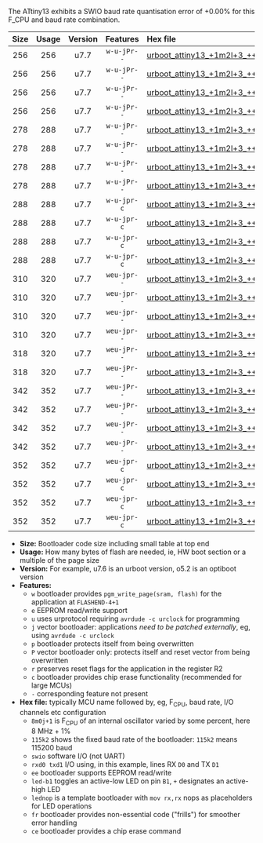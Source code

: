The ATtiny13 exhibits a SWIO baud rate quantisation error of +0.00% for this F_CPU and baud rate combination.

|Size|Usage|Version|Features|Hex file|
|:-:|:-:|:-:|:-:|:--|
|256|256|u7.7|`w-u-jPr--`|[urboot_attiny13_+1m2l+3_+++2k4_swio_rxb0_txb1_led+b2.hex](https://raw.githubusercontent.com/stefanrueger/urboot.hex/main/mcus/attiny13/internal_oscillator/fcpu_+1m2l+3/br_+++2k4/urboot_attiny13_+1m2l+3_+++2k4_swio_rxb0_txb1_led+b2.hex)|
|256|256|u7.7|`w-u-jPr--`|[urboot_attiny13_+1m2l+3_+++2k4_swio_rxb0_txb1_lednop.hex](https://raw.githubusercontent.com/stefanrueger/urboot.hex/main/mcus/attiny13/internal_oscillator/fcpu_+1m2l+3/br_+++2k4/urboot_attiny13_+1m2l+3_+++2k4_swio_rxb0_txb1_lednop.hex)|
|256|256|u7.7|`w-u-jPr--`|[urboot_attiny13_+1m2l+3_+++2k4_swio_rxb1_txb0_led+b2.hex](https://raw.githubusercontent.com/stefanrueger/urboot.hex/main/mcus/attiny13/internal_oscillator/fcpu_+1m2l+3/br_+++2k4/urboot_attiny13_+1m2l+3_+++2k4_swio_rxb1_txb0_led+b2.hex)|
|256|256|u7.7|`w-u-jPr--`|[urboot_attiny13_+1m2l+3_+++2k4_swio_rxb1_txb0_lednop.hex](https://raw.githubusercontent.com/stefanrueger/urboot.hex/main/mcus/attiny13/internal_oscillator/fcpu_+1m2l+3/br_+++2k4/urboot_attiny13_+1m2l+3_+++2k4_swio_rxb1_txb0_lednop.hex)|
|278|288|u7.7|`w-u-jPr--`|[urboot_attiny13_+1m2l+3_+++2k4_swio_rxb0_txb1_led+b2_fr.hex](https://raw.githubusercontent.com/stefanrueger/urboot.hex/main/mcus/attiny13/internal_oscillator/fcpu_+1m2l+3/br_+++2k4/urboot_attiny13_+1m2l+3_+++2k4_swio_rxb0_txb1_led+b2_fr.hex)|
|278|288|u7.7|`w-u-jPr--`|[urboot_attiny13_+1m2l+3_+++2k4_swio_rxb0_txb1_lednop_fr.hex](https://raw.githubusercontent.com/stefanrueger/urboot.hex/main/mcus/attiny13/internal_oscillator/fcpu_+1m2l+3/br_+++2k4/urboot_attiny13_+1m2l+3_+++2k4_swio_rxb0_txb1_lednop_fr.hex)|
|278|288|u7.7|`w-u-jPr--`|[urboot_attiny13_+1m2l+3_+++2k4_swio_rxb1_txb0_led+b2_fr.hex](https://raw.githubusercontent.com/stefanrueger/urboot.hex/main/mcus/attiny13/internal_oscillator/fcpu_+1m2l+3/br_+++2k4/urboot_attiny13_+1m2l+3_+++2k4_swio_rxb1_txb0_led+b2_fr.hex)|
|278|288|u7.7|`w-u-jPr--`|[urboot_attiny13_+1m2l+3_+++2k4_swio_rxb1_txb0_lednop_fr.hex](https://raw.githubusercontent.com/stefanrueger/urboot.hex/main/mcus/attiny13/internal_oscillator/fcpu_+1m2l+3/br_+++2k4/urboot_attiny13_+1m2l+3_+++2k4_swio_rxb1_txb0_lednop_fr.hex)|
|288|288|u7.7|`w-u-jpr-c`|[urboot_attiny13_+1m2l+3_+++2k4_swio_rxb0_txb1_led+b2_fr_ce.hex](https://raw.githubusercontent.com/stefanrueger/urboot.hex/main/mcus/attiny13/internal_oscillator/fcpu_+1m2l+3/br_+++2k4/urboot_attiny13_+1m2l+3_+++2k4_swio_rxb0_txb1_led+b2_fr_ce.hex)|
|288|288|u7.7|`w-u-jpr-c`|[urboot_attiny13_+1m2l+3_+++2k4_swio_rxb0_txb1_lednop_fr_ce.hex](https://raw.githubusercontent.com/stefanrueger/urboot.hex/main/mcus/attiny13/internal_oscillator/fcpu_+1m2l+3/br_+++2k4/urboot_attiny13_+1m2l+3_+++2k4_swio_rxb0_txb1_lednop_fr_ce.hex)|
|288|288|u7.7|`w-u-jpr-c`|[urboot_attiny13_+1m2l+3_+++2k4_swio_rxb1_txb0_led+b2_fr_ce.hex](https://raw.githubusercontent.com/stefanrueger/urboot.hex/main/mcus/attiny13/internal_oscillator/fcpu_+1m2l+3/br_+++2k4/urboot_attiny13_+1m2l+3_+++2k4_swio_rxb1_txb0_led+b2_fr_ce.hex)|
|288|288|u7.7|`w-u-jpr-c`|[urboot_attiny13_+1m2l+3_+++2k4_swio_rxb1_txb0_lednop_fr_ce.hex](https://raw.githubusercontent.com/stefanrueger/urboot.hex/main/mcus/attiny13/internal_oscillator/fcpu_+1m2l+3/br_+++2k4/urboot_attiny13_+1m2l+3_+++2k4_swio_rxb1_txb0_lednop_fr_ce.hex)|
|310|320|u7.7|`weu-jpr--`|[urboot_attiny13_+1m2l+3_+++2k4_swio_rxb0_txb1_ee_led+b2.hex](https://raw.githubusercontent.com/stefanrueger/urboot.hex/main/mcus/attiny13/internal_oscillator/fcpu_+1m2l+3/br_+++2k4/urboot_attiny13_+1m2l+3_+++2k4_swio_rxb0_txb1_ee_led+b2.hex)|
|310|320|u7.7|`weu-jpr--`|[urboot_attiny13_+1m2l+3_+++2k4_swio_rxb0_txb1_ee_lednop.hex](https://raw.githubusercontent.com/stefanrueger/urboot.hex/main/mcus/attiny13/internal_oscillator/fcpu_+1m2l+3/br_+++2k4/urboot_attiny13_+1m2l+3_+++2k4_swio_rxb0_txb1_ee_lednop.hex)|
|310|320|u7.7|`weu-jpr--`|[urboot_attiny13_+1m2l+3_+++2k4_swio_rxb1_txb0_ee_led+b2.hex](https://raw.githubusercontent.com/stefanrueger/urboot.hex/main/mcus/attiny13/internal_oscillator/fcpu_+1m2l+3/br_+++2k4/urboot_attiny13_+1m2l+3_+++2k4_swio_rxb1_txb0_ee_led+b2.hex)|
|310|320|u7.7|`weu-jpr--`|[urboot_attiny13_+1m2l+3_+++2k4_swio_rxb1_txb0_ee_lednop.hex](https://raw.githubusercontent.com/stefanrueger/urboot.hex/main/mcus/attiny13/internal_oscillator/fcpu_+1m2l+3/br_+++2k4/urboot_attiny13_+1m2l+3_+++2k4_swio_rxb1_txb0_ee_lednop.hex)|
|318|320|u7.7|`weu-jPr--`|[urboot_attiny13_+1m2l+3_+++2k4_swio_rxb0_txb1_ee.hex](https://raw.githubusercontent.com/stefanrueger/urboot.hex/main/mcus/attiny13/internal_oscillator/fcpu_+1m2l+3/br_+++2k4/urboot_attiny13_+1m2l+3_+++2k4_swio_rxb0_txb1_ee.hex)|
|318|320|u7.7|`weu-jPr--`|[urboot_attiny13_+1m2l+3_+++2k4_swio_rxb1_txb0_ee.hex](https://raw.githubusercontent.com/stefanrueger/urboot.hex/main/mcus/attiny13/internal_oscillator/fcpu_+1m2l+3/br_+++2k4/urboot_attiny13_+1m2l+3_+++2k4_swio_rxb1_txb0_ee.hex)|
|342|352|u7.7|`weu-jPr--`|[urboot_attiny13_+1m2l+3_+++2k4_swio_rxb0_txb1_ee_led+b2_fr.hex](https://raw.githubusercontent.com/stefanrueger/urboot.hex/main/mcus/attiny13/internal_oscillator/fcpu_+1m2l+3/br_+++2k4/urboot_attiny13_+1m2l+3_+++2k4_swio_rxb0_txb1_ee_led+b2_fr.hex)|
|342|352|u7.7|`weu-jPr--`|[urboot_attiny13_+1m2l+3_+++2k4_swio_rxb0_txb1_ee_lednop_fr.hex](https://raw.githubusercontent.com/stefanrueger/urboot.hex/main/mcus/attiny13/internal_oscillator/fcpu_+1m2l+3/br_+++2k4/urboot_attiny13_+1m2l+3_+++2k4_swio_rxb0_txb1_ee_lednop_fr.hex)|
|342|352|u7.7|`weu-jPr--`|[urboot_attiny13_+1m2l+3_+++2k4_swio_rxb1_txb0_ee_led+b2_fr.hex](https://raw.githubusercontent.com/stefanrueger/urboot.hex/main/mcus/attiny13/internal_oscillator/fcpu_+1m2l+3/br_+++2k4/urboot_attiny13_+1m2l+3_+++2k4_swio_rxb1_txb0_ee_led+b2_fr.hex)|
|342|352|u7.7|`weu-jPr--`|[urboot_attiny13_+1m2l+3_+++2k4_swio_rxb1_txb0_ee_lednop_fr.hex](https://raw.githubusercontent.com/stefanrueger/urboot.hex/main/mcus/attiny13/internal_oscillator/fcpu_+1m2l+3/br_+++2k4/urboot_attiny13_+1m2l+3_+++2k4_swio_rxb1_txb0_ee_lednop_fr.hex)|
|352|352|u7.7|`weu-jpr-c`|[urboot_attiny13_+1m2l+3_+++2k4_swio_rxb0_txb1_ee_led+b2_fr_ce.hex](https://raw.githubusercontent.com/stefanrueger/urboot.hex/main/mcus/attiny13/internal_oscillator/fcpu_+1m2l+3/br_+++2k4/urboot_attiny13_+1m2l+3_+++2k4_swio_rxb0_txb1_ee_led+b2_fr_ce.hex)|
|352|352|u7.7|`weu-jpr-c`|[urboot_attiny13_+1m2l+3_+++2k4_swio_rxb0_txb1_ee_lednop_fr_ce.hex](https://raw.githubusercontent.com/stefanrueger/urboot.hex/main/mcus/attiny13/internal_oscillator/fcpu_+1m2l+3/br_+++2k4/urboot_attiny13_+1m2l+3_+++2k4_swio_rxb0_txb1_ee_lednop_fr_ce.hex)|
|352|352|u7.7|`weu-jpr-c`|[urboot_attiny13_+1m2l+3_+++2k4_swio_rxb1_txb0_ee_led+b2_fr_ce.hex](https://raw.githubusercontent.com/stefanrueger/urboot.hex/main/mcus/attiny13/internal_oscillator/fcpu_+1m2l+3/br_+++2k4/urboot_attiny13_+1m2l+3_+++2k4_swio_rxb1_txb0_ee_led+b2_fr_ce.hex)|
|352|352|u7.7|`weu-jpr-c`|[urboot_attiny13_+1m2l+3_+++2k4_swio_rxb1_txb0_ee_lednop_fr_ce.hex](https://raw.githubusercontent.com/stefanrueger/urboot.hex/main/mcus/attiny13/internal_oscillator/fcpu_+1m2l+3/br_+++2k4/urboot_attiny13_+1m2l+3_+++2k4_swio_rxb1_txb0_ee_lednop_fr_ce.hex)|

- **Size:** Bootloader code size including small table at top end
- **Usage:** How many bytes of flash are needed, ie, HW boot section or a multiple of the page size
- **Version:** For example, u7.6 is an urboot version, o5.2 is an optiboot version
- **Features:**
  + `w` bootloader provides `pgm_write_page(sram, flash)` for the application at `FLASHEND-4+1`
  + `e` EEPROM read/write support
  + `u` uses urprotocol requiring `avrdude -c urclock` for programming
  + `j` vector bootloader: applications *need to be patched externally*, eg, using `avrdude -c urclock`
  + `p` bootloader protects itself from being overwritten
  + `P` vector bootloader only: protects itself and reset vector from being overwritten
  + `r` preserves reset flags for the application in the register R2
  + `c` bootloader provides chip erase functionality (recommended for large MCUs)
  + `-` corresponding feature not present
- **Hex file:** typically MCU name followed by, eg, F<sub>CPU</sub>, baud rate, I/O channels etc configuration
  + `8m0j+1` is F<sub>CPU</sub> of an internal oscillator varied by some percent, here 8 MHz + 1%
  + `115k2` shows the fixed baud rate of the bootloader: `115k2` means 115200 baud
  + `swio` software I/O (not UART)
  + `rxd0 txd1` I/O using, in this example, lines RX `D0` and TX `D1`
  + `ee` bootloader supports EEPROM read/write
  + `led-b1` toggles an active-low LED on pin `B1`, `+` designates an active-high LED
  + `lednop` is a template bootloader with `mov rx,rx` nops as placeholders for LED operations
  + `fr` bootloader provides non-essential code ("frills") for smoother error handling
  + `ce` bootloader provides a chip erase command
